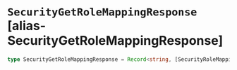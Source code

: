 # `SecurityGetRoleMappingResponse` [alias-SecurityGetRoleMappingResponse]
```typescript
type SecurityGetRoleMappingResponse = Record<string, [SecurityRoleMapping](./SecurityRoleMapping.md)>;
```
